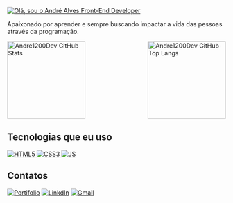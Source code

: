[![Olá, sou o André Alves Front-End Developer](https://readme-typing-svg.demolab.com?font=Fira+Code&weight=600&size=35&duration=2500&pause=50&color=7cfc00&multiline=true&repeat=false&width=900&height=100&lines=Olá,+sou+o+André+Alves;Front-End+Developer)](https://git.io/typing-svg)

Apaixonado por aprender e sempre buscando impactar a vida das pessoas através da programação.

<div>
  <a href="#">
    <img height="180rem" alt="Andre1200Dev GitHub Stats" src="https://github-readme-stats.vercel.app/api?username=Andre1200Dev&show_icons=true&theme=dark&title_color=7cfc00&include_all_commits=true&count_private=true"/>
    <img height="180rem" align="right" alt="Andre1200Dev GitHub Top Langs" src="https://github-readme-stats.vercel.app/api/top-langs/?username=Andre1200Dev&layout=compact&langs_count=7&theme=dark&title_color=7cfc00" />
  </a>
</div>

## Tecnologias que eu uso
<div style="display: inline_block">
  <a href="#">
    <img alt="HTML5" src="https://img.shields.io/badge/HTML5-E34F26?style=for-the-badge&logo=html5&logoColor=white" />
    <img alt="CSS3" src="https://img.shields.io/badge/CSS3-1572B6?style=for-the-badge&logo=css3&logoColor=white" />
    <img alt="JS" src="https://img.shields.io/badge/JavaScript-F7DF1E?style=for-the-badge&logo=javascript&logoColor=black" />
  </a>
</div>

## Contatos
<div style="display: inline_block">
  <a href="#" target="_blank"><img alt="Portifolio" src="https://img.shields.io/badge/Portfolio-255E63?style=for-the-badge&logo=About.me&logoColor=white" target="_blank" /></a>
  <a href="https://www.linkedin.com/in/andrealves1200/" target="_blank"><img alt="LinkdIn" src="https://img.shields.io/badge/-LinkedIn-%230077B5?style=for-the-badge&logo=linkedin&logoColor=white" target="_blank" /></a>
  <a href ="mailto:andre1200.dev@gmail.com"> <img alt="Gmail" src="https://img.shields.io/badge/-Gmail-%23333?style=for-the-badge&logo=gmail&logoColor=white" target="_blank" /></a>
</div>
